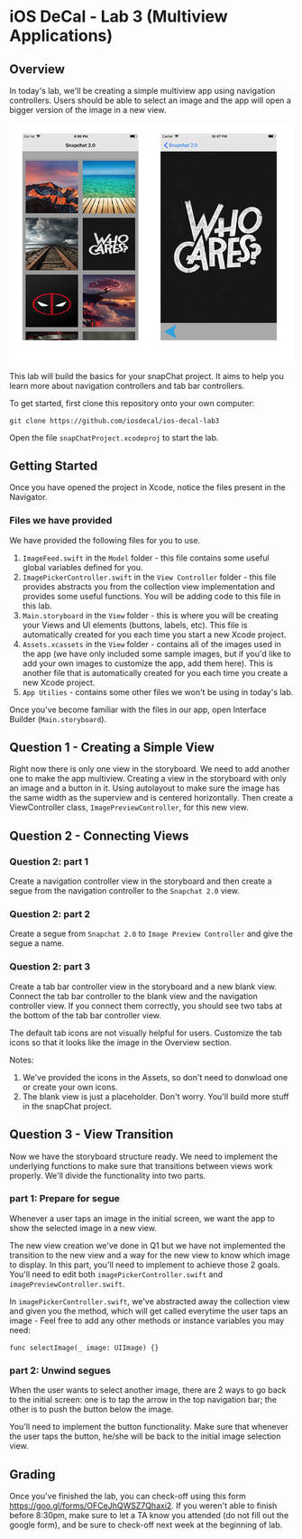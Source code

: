 # iOS DeCal - Lab 3 (Multiview Applications)
## Overview ##
In today's lab, we'll be creating a simple multiview app using navigation controllers. Users should be able to select an image and the app will open a bigger version of the image in a new view.

![alt text](/README-images/previewSnap.png)

This lab will build the basics for your snapChat project. It aims to help you learn more about navigation controllers and tab bar controllers.

To get started, first clone this repository onto your own computer:
	
	git clone https://github.com/iosdecal/ios-decal-lab3

Open the file `snapChatProject.xcodeproj` to start the lab.

## Getting Started ##
Once you have opened the project in Xcode, notice the files present in the Navigator.

### Files we have provided ###
We have provided the following files for you to use. 

1. `ImageFeed.swift` in the `Model` folder - this file contains some useful global variables defined for you.
2. `ImagePickerController.swift` in the `View Controller` folder - this file provides abstracts you from the collection view implementation and provides some useful functions. You will be adding code to this file in this lab. 
3. `Main.storyboard` in the `View` folder - this is where you will be creating your Views and UI elements (buttons, labels, etc). This file is automatically created for you each time you start a new Xcode project.
4. `Assets.xcassets` in the `View` folder - contains all of the images used in the app (we have only included some sample images, but if you'd like to add your own images to customize the app, add them here). This is another file that is automatically created for you each time you create a new Xcode project.
5. `App Utilies` - contains some other files we won't be using in today's lab.

Once you've become familiar with the files in our app, open Interface Builder (`Main.storyboard`). 

## Question 1 - Creating a Simple View ##

Right now there is only one view in the storyboard. We need to add another one to make the app multiview.
Creating a view in the storyboard with only an image and a button in it. Using autolayout to make sure the image has the same width as the superview and is centered horizontally. Then create a ViewController class, `ImagePreviewController`, for this new view.

## Question 2 - Connecting Views ##
### Question 2: part 1 ###

Create a navigation controller view in the storyboard and then create a segue from the navigation controller to the `Snapchat 2.0` view. 

### Question 2: part 2 ###

Create a segue from `Snapchat 2.0` to `Image Preview Controller` and give the segue a name.

### Question 2: part 3 ###

Create a tab bar controller view in the storyboard and a new blank view. Connect the tab bar controller to the blank view and the navigation controller view. If you connect them correctly, you should see two tabs at the bottom of the tab bar controller view. 

The default tab icons are not visually helpful for users. Customize the tab icons so that it looks like the image in the Overview section.

Notes: 
1. We've provided the icons in the Assets, so don't need to donwload one or create your own icons.
2. The blank view is just a placeholder. Don't worry. You'll build more stuff in the snapChat project. 

## Question 3 - View Transition ##

Now we have the storyboard structure ready. We need to implement the underlying functions to make sure that transitions between views work properly. We'll divide the functionality into two parts.

### part 1: Prepare for segue ###
Whenever a user taps an image in the initial screen, we want the app to show the selected image in a new view. 

The new view creation we've done in Q1 but we have not implemented the transition to the new view and a way for the new view to know which image to display. In this part, you'll need to implement to achieve those 2 goals. You'll need to edit both `imagePickerController.swift` and `imagePreviewController.swift`.

In `imagePickerController.swift`, we've abstracted away the collection view and given you the method, which will get called everytime the user taps an image - Feel free to add any other methods or instance variables you may need:

	func selectImage(_ image: UIImage) {}

### part 2: Unwind segues ###

When the user wants to select another image, there are 2 ways to go back to the initial screen: one is to tap the arrow in the top navigation bar; the other is to push the button below the image.

You'll need to implement the button functionality. Make sure that whenever the user taps the button, he/she will be back to the initial image selection view.  

## Grading ##

Once you've finished the lab, you can check-off using this form https://goo.gl/forms/OFCeJhQWSZ7Qhaxi2. If you weren't able to finish before 8:30pm, make sure to let a TA know you attended (do not fill out the google form), and be sure to check-off next week at the beginning of lab.
